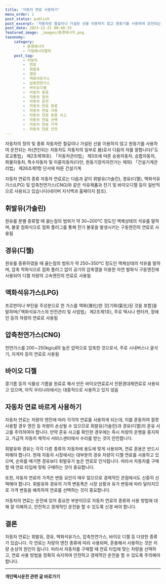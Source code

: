 ```yaml
---
title: '자동차 연료 사용하기'
menu_order: 1
post_status: publish
post_excerpt: '자동차란 철길이나 가설된 선을 이용하지 않고 원동기를 사용하여 운전되는 차 견인되는 자동차도 자동차의 일부로 봄 로서 다음의 차를 말합니다  도로교통법  제2조제18호 .'
post_date: 2023-12-21 00:48:33
featured_image: _images/환경에너지.png
taxonomy:
    category:
        - 환경에너지
        - 가정에너지절약
    post_tag:
        - 자동차
        -  연료
        -  휘발유
        -  경유
        -  액화석유가스
        -  압축천연가스
        -  바이오디젤
        -  자동차 종류
        -  자동차 정의
        -  자동차 운전
        -  자동차 연료 종류
        -  자동차 연료 사용
        -  자동차 연료 혼용 사고
        -  자동차 연료 선택
        -  자동차 연료 가격
        -  자동차 연료 안전
---
```


자동차의 정의 및 종류
자동차란 철길이나 가설된 선을 이용하지 않고 원동기를 사용하여 운전되는 차(견인되는 자동차도 자동차의 일부로 봄)로서 다음의 차를 말합니다(「도로교통법」 제2조제18호).
「자동차관리법」 제3조에 따른 승용자동차, 승합자동차, 화물자동차, 특수자동차 및 이륜자동차(다만, 원동기장치자전거는 제외)
「건설기계관리법」 제26조제1항 단서에 따른 건설기계

자동차 연료의 종류
자동차 연료로는 다음과 같이 휘발유(가솔린), 경유(디젤), 액화석유가스(LPG) 및 압축천연가스(CNG)와 같은 석유제품과 전기 및 바이오디젤 등이 일반적으로 사용되고 있습니다(네이버 지식백과 홈페이지 참조).

## 휘발유(가솔린)
원유를 분별 증류할 때 끓는점의 범위가 약 30~200℃ 정도인 액체상태의 석유를 말하며, 불꽃 점화식으로 점화 플러그를 통해 전기 불꽃을 발생시키는 구동엔진의 연료로 사용됨

## 경유(디젤)
원유를 증류하였을 때 끓는점의 범위가 약 250~350℃ 정도인 액체상태의 석유를 말하며, 압축 착화식으로 점화 플러그 없이 공기의 압축열을 이용한 자연 발화식 구동엔진에 사용되어 디젤 차량의 고속엔진의 연료로 사용됨

## 액화석유가스(LPG)
프로판이나 부탄을 주성분으로 한 가스를 액화(液化)한 것[기화(氣化)된 것을 포함]을 말하며(「액화석유가스의 안전관리 및 사업법」 제2조제1호), 주로 택시나 렌터카, 장애인 등의 차량의 연료로 사용됨

## 압축천연가스(CNG)
천연가스를 200∼250kg/㎠의 높은 압력으로 압축한 것으로서, 주로 시내버스나 굴삭기, 지게차 등의 연료로 사용됨

## 바이오 디젤
콩기름 등의 식물성 기름을 원료로 해서 만든 바이오연료로서 친환경대체연료로 사용되고 있으며, 아직 우리나라에서는 대중적으로 사용하고 있지 않음

## 자동차 연료 바르게 사용하기
자동차 연료는 차량의 엔진에 따라 각각의 연료를 사용하게 되는데, 이를 혼동하여 잘못 사용할 경우 엔진 등 차량이 손상될 수 있으므로 휘발유(가솔린)과 경유(디젤)의 혼유 사고를 주의하여야 합니다. 만약 혼유 사고를 확인한 경우에는 즉시 차량의 운행을 중지하고, 가급적 자동차 제작사 서비스센터에서 수리를 받는 것이 안전합니다.

휘발유와 경유는 각각 다른 종류의 자동차에 용도에 맞게 사용되며, 연료 혼용은 반드시 피해야 합니다. 현재 자동차 시장에서는 대부분의 경유 차량이 디젤 연료를 사용하고 있으며, 순위를 매기면 경유보다 휘발유가 높은 연료로 인식됩니다. 따라서 자동차를 구매할 때 연료 타입에 맞춰 구매하는 것이 중요합니다.

또한, 자동차 연료의 가격은 변동 요인이 매우 많으므로 경제적인 관점에서도 신중히 선택해야 합니다. 휘발유와 경유의 가격 변동폭은 시장 상황과 유가 변동에 따라 달라지므로 가격 변동을 예측하여 연료를 선택하는 것이 중요합니다.

자동차의 연료는 운전에 있어 중요한 부분이므로 자동차 연료의 종류와 사용 방법에 대해 잘 이해하고, 안전하고 경제적인 운전을 할 수 있도록 신경 써야 합니다.

## 결론
자동차 연료는 휘발유, 경유, 액화석유가스, 압축천연가스, 바이오 디젤 등 다양한 종류가 있습니다. 각 연료는 차량의 엔진 종류에 따라 사용되며, 혼용해서 사용하는 것은 차량 손상의 원인이 됩니다. 따라서 자동차를 구매할 때 연료 타입에 맞는 차량을 선택하고, 연료 사용 방법을 정확히 숙지하여 안전하고 경제적인 운전을 할 수 있도록 주의해야 합니다.
<!-- wp:separator -->
<hr class="wp-block-separator has-alpha-channel-opacity"/>
<!-- /wp:separator -->

<!-- wp:group {"backgroundColor":"base","layout":{"type":"constrained"}} -->
<div class="wp-block-group has-base-background-color has-background"><!-- wp:paragraph {"align":"center","fontSize":"medium"} -->
<p class="has-text-align-center has-large-font-size"><strong>개인택시운전 관련 글 바로가기</strong></p>
<!-- /wp:paragraph -->


<!-- wp:latest-posts
{"categories":[{"id":1441,"count":19,"description":"","link":"https://uknowlaw.com/category/%ea%b0%9c%ec%9d%b8%ed%83%9d%ec%8b%9c%ec%9a%b4%ec%a0%84/","name":"개인택시운전","slug":"개인택시운전","taxonomy":"category","parent":0,"meta":[],"_links":{"self":[{"href":"https://uknowlaw.com/wp-json/wp/v2/categories/1441"}],"collection":[{"href":"https://uknowlaw.com/wp-json/wp/v2/categories"}],"about":[{"href":"https://uknowlaw.com/wp-json/wp/v2/taxonomies/category"}],"wp:post_type":[{"href":"https://uknowlaw.com/wp-json/wp/v2/posts?categories=1441"}],"curies":[{"name":"wp","href":"https://api.w.org/{rel}","templated":true}]}}],"postsToShow":100,"excerptLength":28,"postLayout":"grid","columns":2,"featuredImageAlign":"left","featuredImageSizeSlug":"large","fontSize":"small"} /--></div>
<!-- /wp:group -->